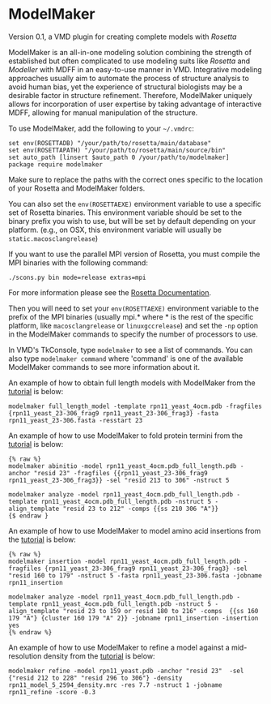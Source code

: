 # ModelMaker
Version 0.1, a VMD plugin for creating complete models with _Rosetta_

ModelMaker is an all-in-one modeling solution combining the strength of established
but often complicated to use modeling suits like _Rosetta_ and _Modeller_ with
MDFF in an easy-to-use manner in VMD. Integrative modeling approaches usually
aim to automate the process of structure analysis to avoid human bias, yet the
experience of structural biologists may be a desirable factor in structure refinement.
Therefore, ModelMaker uniquely allows for incorporation of user expertise by taking advantage of
interactive MDFF, allowing for manual manipulation of the structure.

To use ModelMaker, add the following to your `~/.vmdrc`:
```
set env(ROSETTADB) "/your/path/to/rosetta/main/database"
set env(ROSETTAPATH) "/your/path/to/rosetta/main/source/bin"
set auto_path [linsert $auto_path 0 /your/path/to/modelmaker]
package require modelmaker
```

Make sure to replace the paths with the correct ones specific to the location of
your Rosetta and ModelMaker folders.

You can also set the ``env(ROSETTAEXE)`` environment variable to use a specific
set of Rosetta binaries. This environment variable should be set to the binary prefix
you wish to use, but will be set by default depending on your platform. (e.g., on OSX,
this environment variable will usually be 
``static.macosclangrelease``)


If you want to use the parallel MPI version of Rosetta, you must compile the MPI binaries with
the following command:

```
./scons.py bin mode=release extras=mpi
```
For more information please see the [Rosetta Documentation](https://www.rosettacommons.org/docs/latest/rosetta_basics/MPI).

Then you will need to set your ``env(ROSETTAEXE)`` environment variable to the prefix
of the MPI binaries (usually mpi.\* where \* is the rest of the specific platform,
like ``macosclangrelease`` or ``linuxgccrelease``) and set the ``-np`` option in the ModelMaker commands
to specify the number of processors to use.

In VMD's TkConsole, type `modelmaker` to see a list of commands. You can also
type `modelmaker command` where 'command' is one of the available ModelMaker commands
to see more information about it. 


An example of how to obtain full length models with ModelMaker from the [tutorial](http://www.ks.uiuc.edu/Training/Tutorials/science/rosetta-mdff/rosetta-mdff-tutorial-html/node4.html) is below:

```
modelmaker full_length_model -template rpn11_yeast_4ocm.pdb -fragfiles {rpn11_yeast_23-306_frag9 rpn11_yeast_23-306_frag3} -fasta rpn11_yeast_23-306.fasta -resstart 23

```

An example of how to use ModelMaker to fold
protein termini from the [tutorial](http://www.ks.uiuc.edu/Training/Tutorials/science/rosetta-mdff/rosetta-mdff-tutorial-html/node4.html) is below:

```
{% raw %}
modelmaker abinitio -model rpn11_yeast_4ocm.pdb_full_length.pdb -anchor "resid 23" -fragfiles {{rpn11_yeast_23-306_frag9 rpn11_yeast_23-306_frag3}} -sel "resid 213 to 306" -nstruct 5

modelmaker analyze -model rpn11_yeast_4ocm.pdb_full_length.pdb -template rpn11_yeast_4ocm.pdb_full_length.pdb -nstruct 5 -align_template "resid 23 to 212" -comps {{ss 210 306 "A"}}
{$ endraw }
```
An example of how to use ModelMaker to model amino acid insertions from the [tutorial](http://www.ks.uiuc.edu/Training/Tutorials/science/rosetta-mdff/rosetta-mdff-tutorial-html/node5.html) is below:

```
{% raw %}
modelmaker insertion -model rpn11_yeast_4ocm.pdb_full_length.pdb -fragfiles {rpn11_yeast_23-306_frag9 rpn11_yeast_23-306_frag3} -sel "resid 160 to 179" -nstruct 5 -fasta rpn11_yeast_23-306.fasta -jobname rpn11_insertion

modelmaker analyze -model rpn11_yeast_4ocm.pdb_full_length.pdb -template rpn11_yeast_4ocm.pdb_full_length.pdb -nstruct 5 -align_template "resid 23 to 159 or resid 180 to 216" -comps  {{ss 160 179 "A"} {cluster 160 179 "A" 2}} -jobname rpn11_insertion -insertion yes
{% endraw %}
```

An example of how to use ModelMaker to refine a model against a mid-resolution density from the [tutorial](http://www.ks.uiuc.edu/Training/Tutorials/science/rosetta-mdff/rosetta-mdff-tutorial-html/node6.html) is below:

```
modelmaker refine -model rpn11_yeast.pdb -anchor "resid 23"  -sel {"resid 212 to 228" "resid 296 to 306"} -density rpn11_model_5_2594_density.mrc -res 7.7 -nstruct 1 -jobname rpn11_refine -score -0.3
```
